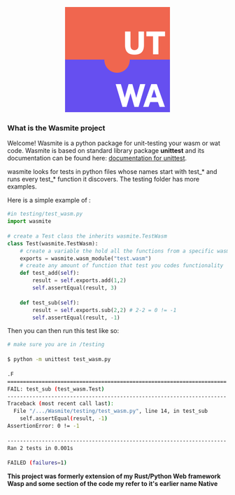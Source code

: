<p align="center">
  <img src="images/logo.svg"/>
</p> 

### What is the Wasmite project
Welcome! Wasmite is a python package for unit-testing your wasm or wat code. Wasmite is based on standard library package **unittest** and its documentation can be found here: [documentation for unittest](https://docs.python.org/3/library/unittest.html).

wasmite looks for tests in python files whose names start with test_* and runs every test_* function it discovers. The testing folder has more examples.

Here is a simple example of :
```python
#in testing/test_wasm.py
import wasmite

# create a Test class the inherits wasmite.TestWasm
class Test(wasmite.TestWasm):
    # create a variable the hold all the functions from a specific wasm file.
    exports = wasmite.wasm_module("test.wasm")
    # create any amount of function that test you codes functionality
    def test_add(self):
        result = self.exports.add(1,2)
        self.assertEqual(result, 3) 
        
    def test_sub(self):
        result = self.exports.sub(2,2) # 2-2 = 0 != -1
        self.assertEqual(result, -1) 
```
Then you can then run this test like so:
```bash
# make sure you are in /testing

$ python -m unittest test_wasm.py

.F
======================================================================
FAIL: test_sub (test_wasm.Test)
----------------------------------------------------------------------
Traceback (most recent call last):
  File "/.../Wasmite/testing/test_wasm.py", line 14, in test_sub
    self.assertEqual(result, -1)
AssertionError: 0 != -1

----------------------------------------------------------------------
Ran 2 tests in 0.001s

FAILED (failures=1)
```

**This project was formerly extension of my Rust/Python Web framework Wasp and some section of the code my refer to it's earlier name Native** 